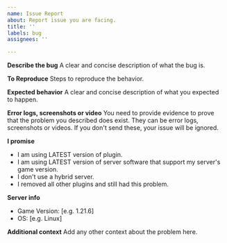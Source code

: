 ```yaml
---
name: Issue Report
about: Report issue you are facing.
title: ''
labels: bug
assignees: ''

---
```


**Describe the bug**
A clear and concise description of what the bug is.

**To Reproduce**
Steps to reproduce the behavior.

**Expected behavior**
A clear and concise description of what you expected to happen.

**Error logs, screenshots or video**
You need to provide evidence to prove that the problem you described does exist. They can be error logs, screenshots or videos. If you don't send these, your issue will be ignored.

**I promise**
 - I am using LATEST version of plugin.
 - I am using LATEST version of server software that support my server's game version.
 - I don't use a hybrid server.
 - I removed all other plugins and still had this problem.

**Server info**
 - Game Version: [e.g. 1.21.6]
 - OS: [e.g. Linux]

**Additional context**
Add any other context about the problem here.

